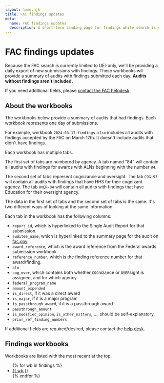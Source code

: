 ```yaml
---
layout: home.njk
title: FAC findings updates
meta:
  name: FAC findings updates
  description: A short-term landing page for findings while search is underperforming.
---
```


# FAC findings updates

Because the FAC search is currently limited to UEI-only, we'll be providing a daily export of new submissions with findings. These workbooks will provide a summary of audits with findings submitted each day. **Audits without findings aren't included.**

If you need additional fields, please [contact the FAC helpdesk](https://support.fac.gov/hc/en-us/requests/new).

## About the workbooks

The workbooks below provide a summary of audits that had findings. Each workbook represents one day of submissions.

For example, workbook `2024-03-17-findings.xlsx` includes all audits with findings accepted by the FAC on March 17th. It doesn't include audits that didn't have findings.

Each workbook has multiple tabs.

The first set of tabs are numbered by agency. A tab named "84" will contain all audits with findings for awards with ALNs beginning with the number `84`.

The second set of tabs represent cognizance and oversight. The tab `COG-93` will contain all audits with findings that have HHS for their cognizant agency. The tab `OVER-84` will contain all audits with findings that have Education for their oversight agency.

The data in the first set of tabs and the second set of tabs is the same. It's two different ways of looking at the same information.

Each tab in the workbook has the following columns:

* `report_id`, which is hyperlinked to the Single Audit Report for that submission.
* `auditee_name`, which is hyperlinked to the summary page for the audit on [fac.gov](https://fac.gov/)
* `award_reference`, which is the award reference from the Federal awards submission workbook.
* `reference_number`, which is the finding reference number for that award/finding.
* `aln`
* `cog_over`, which contains both whether `COG`nizance or `OVER`sight is assigned, and for which agency.
* `federal_program_name`
* `amount_expended`
* `is_direct`, if it was a direct award
* `is_major`, if it is a major program
* `is_passthrough_award`, if it is a passthrough award
* `passthrough_amount`
* `is_modified_opinion`, `is_other_matters`, ..., should be self-explanatory.
* `prior_ref_finding_numbers`

If additional fields are required/desired, please contact the [help desk](https://support.fac.gov/hc/en-us). 

## Findings workbooks

Workbooks are listed with the most recent at the top.

<ul>
{% for wb in findings %}
  <li><a href="{{ config.baseUrl }}assets/findings/{{wb}}-findings.xlsx">{{ wb }}</a></li>
{% endfor %}
</ul>
